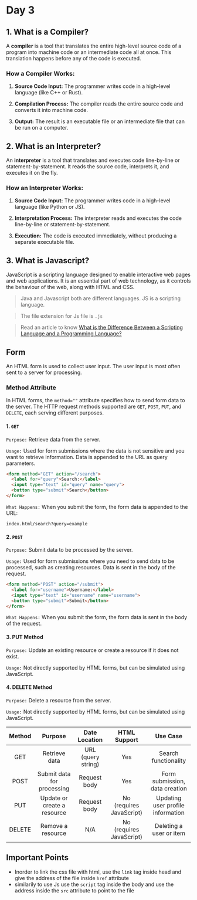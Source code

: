 # Day 3

## 1. What is a Compiler?

A **compiler** is a tool that translates the entire high-level source code of a program into machine code or an intermediate code all at once. This translation happens before any of the code is executed.

### How a Compiler Works:

1. **Source Code Input:** The programmer writes code in a high-level language (like C++ or Rust).

2. **Compilation Process:** The compiler reads the entire source code and converts it into machine code.

3. **Output:** The result is an executable file or an intermediate file that can be run on a computer.

## 2. What is an Interpreter?

An **interpreter** is a tool that translates and executes code line-by-line or statement-by-statement. It reads the source code, interprets it, and executes it on the fly.

### How an Interpreter Works:

1. **Source Code Input:** The programmer writes code in a high-level language (like Python or JS).

2. **Interpretation Process:** The interpreter reads and executes the code line-by-line or statement-by-statement.

3. **Execution:** The code is executed immediately, without producing a separate executable file.

## 3. What is Javascript?

JavaScript is a scripting language designed to enable interactive web pages and web applications. It is an essential part of web technology, as it controls the behaviour of the web, along with HTML and CSS.

> Java and Javascript both are different languages. JS is a scripting language.

> The file extension for Js file is `.js`

> Read an article to know [What is the Difference Between a Scripting Language and a Programming Language? ](https://sameerkatija.medium.com/what-is-the-difference-between-scripting-languages-and-programming-languages-9caf55377baa)

## Form

An HTML form is used to collect user input. The user input is most often sent to a server for processing.

### Method Attribute

In HTML forms, the `method=""` attribute specifies how to send form data to the server. The HTTP request methods supported are `GET`, `POST`, `PUT`, and `DELETE`, each serving different purposes.

#### 1. `GET`

`Purpose:` Retrieve data from the server.

`Usage:` Used for form submissions where the data is not sensitive and you want to retrieve information. Data is appended to the URL as query parameters.

```HTML
<form method="GET" action="/search">
  <label for="query">Search:</label>
  <input type="text" id="query" name="query">
  <button type="submit">Search</button>
</form>
```

`What Happens:` When you submit the form, the form data is appended to the URL:

```
index.html/search?query=example
```

#### 2. `POST`

`Purpose:` Submit data to be processed by the server.

`Usage:` Used for form submissions where you need to send data to be processed, such as creating resources. Data is sent in the body of the request.

```HTML
<form method="POST" action="/submit">
  <label for="username">Username:</label>
  <input type="text" id="username" name="username">
  <button type="submit">Submit</button>
</form>
```

`What Happens:` When you submit the form, the form data is sent in the body of the request.

#### 3. PUT Method

`Purpose:` Update an existing resource or create a resource if it does not exist.

`Usage:` Not directly supported by HTML forms, but can be simulated using JavaScript.

#### 4. DELETE Method

`Purpose:` Delete a resource from the server.

`Usage:` Not directly supported by HTML forms, but can be simulated using JavaScript.

| Method |           Purpose           |   Date Location    |       HTML Support       |             Use Case              |
| :----: | :-------------------------: | :----------------: | :----------------------: | :-------------------------------: |
|  GET   |        Retrieve data        | URL (query string) |           Yes            |       Search functionality        |
|  POST  | Submit data for processing  |    Request body    |           Yes            |  Form submission, data creation   |
|  PUT   | Update or create a resource |    Request body    | No (requires JavaScript) | Updating user profile information |
| DELETE |      Remove a resource      |        N/A         | No (requires JavaScript) |      Deleting a user or item      |

## Important Points

- Inorder to link the css file with html, use the `link` tag inside head and give the address of the file inside `href` attribute
- similarily to use Js use the `script` tag inside the body and use the address inside the `src` attribute to point to the file
